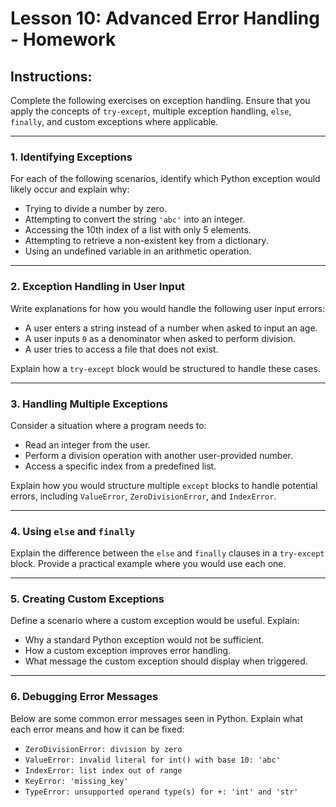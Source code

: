 # **Lesson 10: Advanced Error Handling - Homework**

## **Instructions:**

Complete the following exercises on exception handling. Ensure that you apply the concepts of `try-except`, multiple exception handling, `else`, `finally`, and custom exceptions where applicable.

---

### **1. Identifying Exceptions**

For each of the following scenarios, identify which Python exception would likely occur and explain why:

* Trying to divide a number by zero.
* Attempting to convert the string `'abc'` into an integer.
* Accessing the 10th index of a list with only 5 elements.
* Attempting to retrieve a non-existent key from a dictionary.
* Using an undefined variable in an arithmetic operation.

---

### **2. Exception Handling in User Input**

Write explanations for how you would handle the following user input errors:

* A user enters a string instead of a number when asked to input an age.
* A user inputs `0` as a denominator when asked to perform division.
* A user tries to access a file that does not exist.

Explain how a `try-except` block would be structured to handle these cases.

---

### **3. Handling Multiple Exceptions**

Consider a situation where a program needs to:

* Read an integer from the user.
* Perform a division operation with another user-provided number.
* Access a specific index from a predefined list.

Explain how you would structure multiple `except` blocks to handle potential errors, including `ValueError`, `ZeroDivisionError`, and `IndexError`.

---

### **4. Using `else` and `finally`**

Explain the difference between the `else` and `finally` clauses in a `try-except` block. Provide a practical example where you would use each one.

---

### **5. Creating Custom Exceptions**

Define a scenario where a custom exception would be useful. Explain:

* Why a standard Python exception would not be sufficient.
* How a custom exception improves error handling.
* What message the custom exception should display when triggered.

---

### **6. Debugging Error Messages**

Below are some common error messages seen in Python. Explain what each error means and how it can be fixed:

* `ZeroDivisionError: division by zero`
* `ValueError: invalid literal for int() with base 10: 'abc'`
* `IndexError: list index out of range`
* `KeyError: 'missing_key'`
* `TypeError: unsupported operand type(s) for +: 'int' and 'str'`
